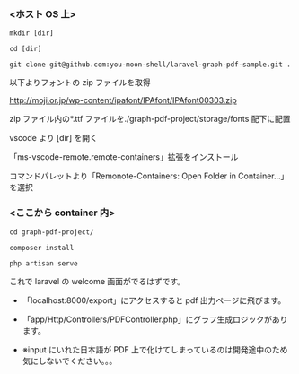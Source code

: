### <ホスト OS 上>

`mkdir [dir]`

`cd [dir]`

`git clone git@github.com:you-moon-shell/laravel-graph-pdf-sample.git .`

以下よりフォントの zip ファイルを取得

http://moji.or.jp/wp-content/ipafont/IPAfont/IPAfont00303.zip

zip ファイル内の\*.ttf ファイルを./graph-pdf-project/storage/fonts 配下に配置

vscode より [dir] を開く

「ms-vscode-remote.remote-containers」拡張をインストール

コマンドパレットより「Remonote-Containers: Open Folder in Container…」を選択

### <ここから container 内>

`cd graph-pdf-project/`

`composer install`

`php artisan serve`

これで laravel の welcome 画面がでるはずです。

- 「localhost:8000/export」にアクセスすると pdf 出力ページに飛びます。

- 「app/Http/Controllers/PDFController.php」にグラフ生成ロジックがあります。

- ※input にいれた日本語が PDF 上で化けてしまっているのは開発途中のため気にしないでください。。。
